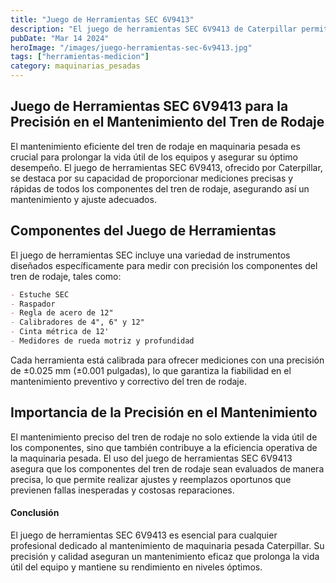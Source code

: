 ```yaml
---
title: "Juego de Herramientas SEC 6V9413"
description: "El juego de herramientas SEC 6V9413 de Caterpillar permite mediciones precisas en mantenimiento de tren de rodaje, extendiendo la vida útil y eficiencia de maquinaria pesada"
pubDate: "Mar 14 2024"
heroImage: "/images/juego-herramientas-sec-6v9413.jpg"
tags: ["herramientas-medicion"]
category: maquinarias_pesadas
---
```


## Juego de Herramientas SEC 6V9413 para la Precisión en el Mantenimiento del Tren de Rodaje

El mantenimiento eficiente del tren de rodaje en maquinaria pesada es crucial para prolongar la vida útil de los equipos y asegurar su óptimo desempeño. El juego de herramientas SEC 6V9413, ofrecido por Caterpillar, se destaca por su capacidad de proporcionar mediciones precisas y rápidas de todos los componentes del tren de rodaje, asegurando así un mantenimiento y ajuste adecuados.

## Componentes del Juego de Herramientas

El juego de herramientas SEC incluye una variedad de instrumentos diseñados específicamente para medir con precisión los componentes del tren de rodaje, tales como:

```markdown
- Estuche SEC
- Raspador
- Regla de acero de 12"
- Calibradores de 4", 6" y 12"
- Cinta métrica de 12'
- Medidores de rueda motriz y profundidad
```

Cada herramienta está calibrada para ofrecer mediciones con una precisión de ±0.025 mm (±0.001 pulgadas), lo que garantiza la fiabilidad en el mantenimiento preventivo y correctivo del tren de rodaje.

## Importancia de la Precisión en el Mantenimiento

El mantenimiento preciso del tren de rodaje no solo extiende la vida útil de los componentes, sino que también contribuye a la eficiencia operativa de la maquinaria pesada. El uso del juego de herramientas SEC 6V9413 asegura que los componentes del tren de rodaje sean evaluados de manera precisa, lo que permite realizar ajustes y reemplazos oportunos que previenen fallas inesperadas y costosas reparaciones.

#### Conclusión

El juego de herramientas SEC 6V9413 es esencial para cualquier profesional dedicado al mantenimiento de maquinaria pesada Caterpillar. Su precisión y calidad aseguran un mantenimiento eficaz que prolonga la vida útil del equipo y mantiene su rendimiento en niveles óptimos.
